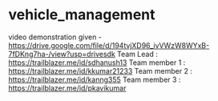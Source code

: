 # vehicle_management
video demonstration given - https://drive.google.com/file/d/194tvjXD96_ivVWzW8WYxB-7fDKng7ha-/view?usp=drivesdk
Team Lead : https://trailblazer.me/id/sdhanush13
Team member 1 : https://trailblazer.me/id/kkumar21233
Team member 2 : https://trailblazer.me/id/kanng355
Team member 3 : https://trailblazer.me/id/pkavikumar
